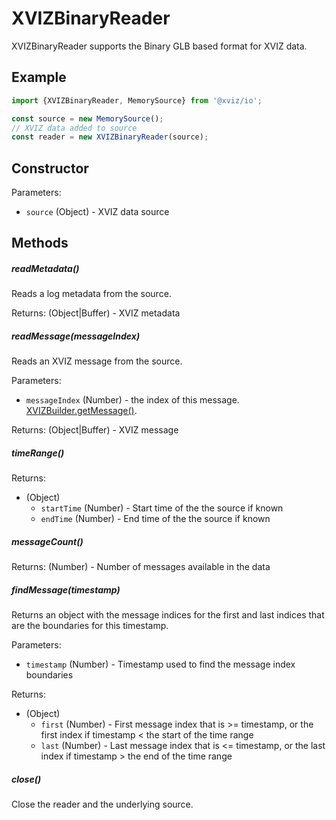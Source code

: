 # XVIZBinaryReader

XVIZBinaryReader supports the Binary GLB based format for XVIZ data.

## Example

```js
import {XVIZBinaryReader, MemorySource} from '@xviz/io';

const source = new MemorySource();
// XVIZ data added to source
const reader = new XVIZBinaryReader(source);
```

## Constructor

Parameters:

- `source` (Object) - XVIZ data source

## Methods

##### readMetadata()

Reads a log metadata from the source.

Returns: (Object|Buffer) - XVIZ metadata

##### readMessage(messageIndex)

Reads an XVIZ message from the source.

Parameters:

- `messageIndex` (Number) - the index of this message.
  [XVIZBuilder.getMessage()](/docs/api-reference/xviz-builder.md#getMessage).

Returns: (Object|Buffer) - XVIZ message

##### timeRange()

Returns:

- (Object)
  - `startTime` (Number) - Start time of the the source if known
  - `endTime` (Number) - End time of the the source if known

##### messageCount()

Returns: (Number) - Number of messages available in the data

##### findMessage(timestamp)

Returns an object with the message indices for the first and last indices that are the boundaries
for this timestamp.

Parameters:

- `timestamp` (Number) - Timestamp used to find the message index boundaries

Returns:

- (Object)
  - `first` (Number) - First message index that is >= timestamp, or the first index if timestamp <
    the start of the time range
  - `last` (Number) - Last message index that is <= timestamp, or the last index if timestamp > the
    end of the time range

##### close()

Close the reader and the underlying source.
